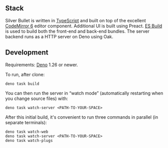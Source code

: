 ## Stack
Silver Bullet is written in [TypeScript](https://www.typescriptlang.org/) and built on top of the excellent [CodeMirror 6](https://codemirror.net/) editor component. Additional UI is built using Preact. [ES Build](https://esbuild.github.io) is used to build both the front-end and back-end bundles. The server backend runs as a HTTP server on Deno using Oak.

## Development
Requirements: [Deno](https://deno.land/) 1.26 or newer.

To run, after clone:

```shell
deno task build
```

You can then run the server in “watch mode” (automatically restarting when you change source files) with:

```shell
deno task watch-server <PATH-TO-YOUR-SPACE>
```

After this initial build, it's convenient to run three commands in parallel (in separate terminals):

```shell
deno task watch-web
deno task watch-server <PATH-TO-YOUR-SPACE>
deno task watch-plugs
```

